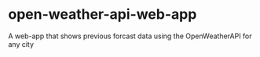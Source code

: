 # open-weather-api-web-app
A web-app that shows previous forcast data using the OpenWeatherAPI for any city
